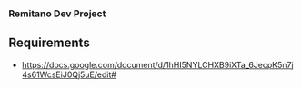 ### Remitano Dev Project

## Requirements
- https://docs.google.com/document/d/1hHI5NYLCHXB9iXTa_6JecpK5n7j4s61WcsEiJ0Qj5uE/edit#
